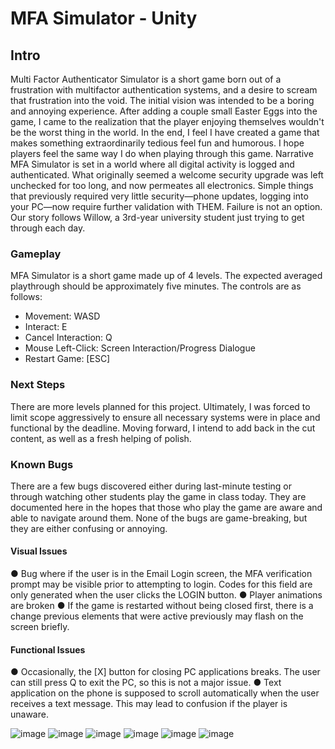 # MFA Simulator - Unity 

## Intro
Multi Factor Authenticator Simulator is a short game born out of a frustration with multifactor
authentication systems, and a desire to scream that frustration into the void.
The initial vision was intended to be a boring and annoying experience. After adding a couple
small Easter Eggs into the game, I came to the realization that the player enjoying themselves
wouldn't be the worst thing in the world. In the end, I feel I have created a game that makes
something extraordinarily tedious feel fun and humorous. I hope players feel the same way I do
when playing through this game.
Narrative
MFA Simulator is set in a world where all digital activity is logged and authenticated. What
originally seemed a welcome security upgrade was left unchecked for too long, and now
permeates all electronics. Simple things that previously required very little security—phone
updates, logging into your PC—now require further validation with THEM. Failure is not an
option. Our story follows Willow, a 3rd-year university student just trying to get through each
day.
### Gameplay
MFA Simulator is a short game made up of 4 levels. The expected averaged playthrough should
be approximately five minutes.
The controls are as follows:
- Movement: WASD
- Interact: E
- Cancel Interaction: Q
- Mouse Left-Click: Screen Interaction/Progress Dialogue
- Restart Game: [ESC]
### Next Steps
There are more levels planned for this project. Ultimately, I was forced to limit scope
aggressively to ensure all necessary systems were in place and functional by the deadline.
Moving forward, I intend to add back in the cut content, as well as a fresh helping of polish. 
### Known Bugs
There are a few bugs discovered either during last-minute testing or through watching other
students play the game in class today. They are documented here in the hopes that those who
play the game are aware and able to navigate around them. None of the bugs are game-breaking,
but they are either confusing or annoying.
#### Visual Issues
● Bug where if the user is in the Email Login screen, the MFA verification prompt may be
visible prior to attempting to login. Codes for this field are only generated when the user
clicks the LOGIN button.
● Player animations are broken
● If the game is restarted without being closed first, there is a change previous elements
that were active previously may flash on the screen briefly.
#### Functional Issues
● Occasionally, the [X] button for closing PC applications breaks. The user can still press Q
to exit the PC, so this is not a major issue.
● Text application on the phone is supposed to scroll automatically when the user receives a
text message. This may lead to confusion if the player is unaware.

![image](https://github.com/user-attachments/assets/dc885f13-7442-40be-9e95-c1ceab0e73c1)
![image](https://github.com/user-attachments/assets/db1c5461-2ecd-47b1-b8e2-142b03838235)
![image](https://github.com/user-attachments/assets/7a69a2ea-5e0d-469e-ac6f-9fe4e7eae40d)
![image](https://github.com/user-attachments/assets/8790c9ca-ac25-4384-8c4c-264075cd861b)
![image](https://github.com/user-attachments/assets/c65e9fed-0186-4c10-a975-bcd7001e03d9)
![image](https://github.com/user-attachments/assets/a7778fce-5b67-4694-a871-7713ef583cee)
